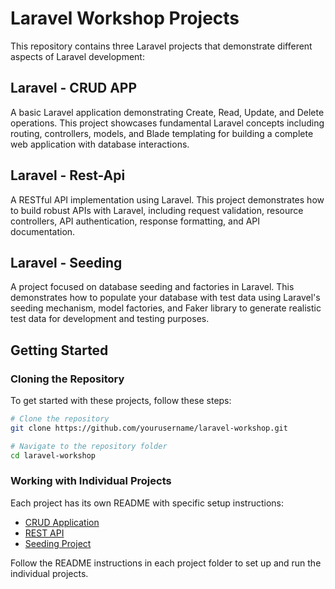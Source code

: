 # Laravel Workshop Projects

This repository contains three Laravel projects that demonstrate different aspects of Laravel development:

## Laravel - CRUD APP
A basic Laravel application demonstrating Create, Read, Update, and Delete operations. This project showcases fundamental Laravel concepts including routing, controllers, models, and Blade templating for building a complete web application with database interactions.

## Laravel - Rest-Api
A RESTful API implementation using Laravel. This project demonstrates how to build robust APIs with Laravel, including request validation, resource controllers, API authentication, response formatting, and API documentation.

## Laravel - Seeding
A project focused on database seeding and factories in Laravel. This demonstrates how to populate your database with test data using Laravel's seeding mechanism, model factories, and Faker library to generate realistic test data for development and testing purposes.

## Getting Started

### Cloning the Repository

To get started with these projects, follow these steps:

```bash
# Clone the repository
git clone https://github.com/yourusername/laravel-workshop.git

# Navigate to the repository folder
cd laravel-workshop
```

### Working with Individual Projects

Each project has its own README with specific setup instructions:

- [CRUD Application](Laravel%20-%20CRUD%20APP/README.md)
- [REST API](Laravel%20-%20Rest-Api/README.md)
- [Seeding Project](Laravel%20-%20Seeding/README.md)

Follow the README instructions in each project folder to set up and run the individual projects. 